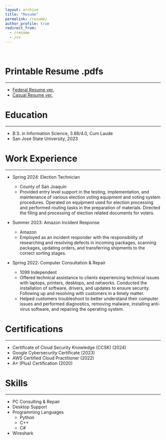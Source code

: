 ```yaml
---
layout: archive
title: "Resume"
permalink: /resume/
author_profile: true
redirect_from:
  - /resume
  - /cv
---
```


<br>

Printable Resume .pdfs
======
------
* [Federal Resume ver.](http://heej-jhj.github.io/files/WTFederalResume.pdf)
* [Casual Resume ver.](http://heej-jhj.github.io/files/WTCasualResume.pdf)

Education
======
------
* B.S. in Information Science, 3.88/4.0, Cum Laude
* San José State University, 2023

Work Experience
======
------
* Spring 2024: Election Technician
  * County of San Joaquin
  * Provided entry level support in the testing, implementation, and maintenance of various election voting equipment and voting system procedures. Operated on equipment used for election processing and performed routing tasks in the preparation of materials. Directed the filing and processing of election related documents for voters.

* Summer 2023: Amazon Incident Response
  * Amazon
  * Employed as an incident responder with the responsibility of researching and resolving defects in incoming packages, scanning packages, updating orders, and transferring shipments to the correct sorting stages.

* Spring 2022: Computer Consultation & Repair
  * 1099 Independent
  * Offered technical assistance to clients experiencing technical issues with laptops, printers, desktops, and networks. Conducted the installation of software, drivers, and updates to ensure security. Following up and resolving with customers in a timely matter.
  * Helped customers troubleshoot to better understand their computer issues and performed diagnostics, removing malware, installing anti-virus software, and repairing the operating system.

Certifications
======
------
* Certificate of Cloud Security Knowledge (CCSK) (2024)
* Google Cybersecurity Certificate (2023)
* AWS Certified Cloud Practitioner (2022)
* A+ (Plus) Certification (2020)

Skills
======
------
* PC Consulting & Repair
* Desktop Support
* Programming Languages
  * Python
  * C++
  * C#
* Wireshark
